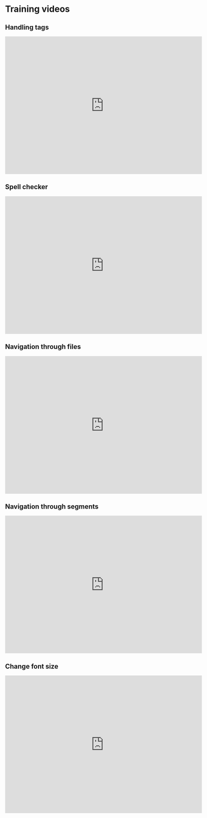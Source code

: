 # Training videos

## Handling tags

<iframe title="vimeo-player" src="https://player.vimeo.com/video/780434399?h=c7ab23ed9d" width="640" height="447" frameborder="0" allowfullscreen></iframe>

## Spell checker

<iframe title="vimeo-player" src="https://player.vimeo.com/video/780395752?h=5a92c211b3" width="640" height="447" frameborder="0" allowfullscreen></iframe>

## Navigation through files

<iframe title="vimeo-player" src="https://player.vimeo.com/video/780432248?h=e1e7e40817" width="640" height="447" frameborder="0" allowfullscreen></iframe>

## Navigation through segments

<iframe title="vimeo-player" src="https://player.vimeo.com/video/780443426?h=f715fb64e6" width="640" height="447" frameborder="0" allowfullscreen></iframe>

## Change font size

<iframe title="vimeo-player" src="https://player.vimeo.com/video/780429379?h=45ce0ded23" width="640" height="447" frameborder="0" allowfullscreen></iframe>